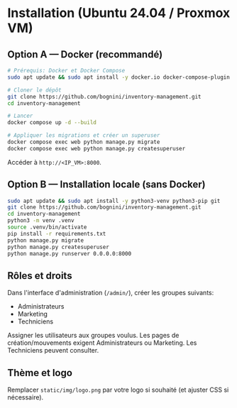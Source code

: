 # Installation (Ubuntu 24.04 / Proxmox VM)

## Option A — Docker (recommandé)

```bash
# Prérequis: Docker et Docker Compose
sudo apt update && sudo apt install -y docker.io docker-compose-plugin

# Cloner le dépôt
git clone https://github.com/bognini/inventory-management.git
cd inventory-management

# Lancer
docker compose up -d --build

# Appliquer les migrations et créer un superuser
docker compose exec web python manage.py migrate
docker compose exec web python manage.py createsuperuser
```

Accéder à `http://<IP_VM>:8000`.

## Option B — Installation locale (sans Docker)

```bash
sudo apt update && sudo apt install -y python3-venv python3-pip git
git clone https://github.com/bognini/inventory-management.git
cd inventory-management
python3 -m venv .venv
source .venv/bin/activate
pip install -r requirements.txt
python manage.py migrate
python manage.py createsuperuser
python manage.py runserver 0.0.0.0:8000
```

## Rôles et droits
Dans l'interface d'administration (`/admin/`), créer les groupes suivants:
- Administrateurs
- Marketing
- Techniciens

Assigner les utilisateurs aux groupes voulus. Les pages de création/mouvements exigent Administrateurs ou Marketing. Les Techniciens peuvent consulter.

## Thème et logo
Remplacer `static/img/logo.png` par votre logo si souhaité (et ajuster CSS si nécessaire).
